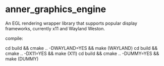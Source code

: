 # anner_graphics_engine

An EGL rendering wrapper library that supports popular display frameworks, currently x11 and Wayland Weston.

compile:

cd build && cmake .. -DWAYLAND=YES && make  (WAYLAND)
cd build && cmake .. -DX11=YES && make  (X11)
cd build && cmake .. -DUMMY=YES && make  (DUMMY)
